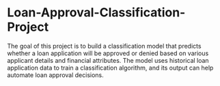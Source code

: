 # Loan-Approval-Classification-Project
The goal of this project is to build a classification model that predicts whether a loan application will be approved or denied based on various applicant details and financial attributes. The model uses historical loan application data to train a classification algorithm, and its output can help automate loan approval decisions.
